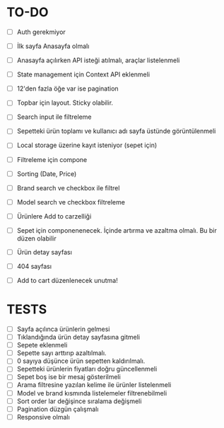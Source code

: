 # TO-DO

- [ ] Auth gerekmiyor
- [ ] İlk sayfa Anasayfa olmalı
- [ ] Anasayfa açılırken API isteği atılmalı, araçlar listelenmeli
- [ ] State management için Context API eklenmeli
- [ ] 12'den fazla öğe var ise pagination
- [ ] Topbar için layout. Sticky olabilir.
- [ ] Search input ile filtreleme
- [ ] Sepetteki ürün toplamı ve kullanıcı adı sayfa üstünde görüntülenmeli
- [ ] Local storage üzerine kayıt isteniyor (sepet için)
- [ ] Filtreleme için compone
- [ ] Sorting (Date, Price)
- [ ] Brand search ve checkbox ile filtrel
- [ ] Model search ve checkbox filtreleme
- [ ] Ürünlere Add to carzelliği
- [ ] Sepet için componenenecek. İçinde artırma ve azaltma olmalı. Bu bir düzen olabilir
- [ ] Ürün detay sayfası
- [ ] 404 sayfası

- [ ] Add to cart düzenlenecek unutma!

# TESTS

- [ ] Sayfa açılınca ürünlerin gelmesi
- [ ] Tıklandığında ürün detay sayfasına gitmeli
- [ ] Sepete eklenmeli
- [ ] Sepette sayı arttırıp azaltılmalı.
- [ ] 0 sayıya düşünce ürün sepetten kaldırılmalı.
- [ ] Sepetteki ürünlerin fiyatları doğru güncellenmeli
- [ ] Sepet boş ise bir mesaj gösterilmeli
- [ ] Arama filtresine yazılan kelime ile ürünler listelenmeli
- [ ] Model ve brand kısmında listelemeler filtrenebilmeli
- [ ] Sort order lar değişince sıralama değişmeli
- [ ] Pagination düzgün çalışmalı
- [ ] Responsive olmalı
